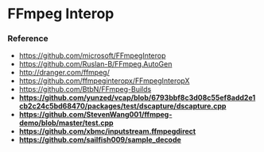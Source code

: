 FFmpeg Interop
==============
### Reference
- https://github.com/microsoft/FFmpegInterop
- https://github.com/Ruslan-B/FFmpeg.AutoGen
- http://dranger.com/ffmpeg/
- https://github.com/ffmpeginteropx/FFmpegInteropX
- https://github.com/BtbN/FFmpeg-Builds
- **https://github.com/yunzed/vcap/blob/6793bbf8c3d08c55ef8add2e1cb2c24c5bd68470/packages/test/dscapture/dscapture.cpp**
- **https://github.com/StevenWang001/ffmpeg-demo/blob/master/test.cpp**
- **https://github.com/xbmc/inputstream.ffmpegdirect**
- **https://github.com/sailfish009/sample_decode**

